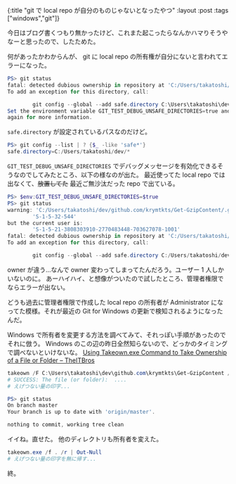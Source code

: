 {:title "git で local repo が自分のものじゃないとなったやつ"
:layout :post
:tags ["windows","git"]}

今日はブログ書くつもり無かったけど、これまた起こったらなんかハマりそうやなーと思ったので、したためた。

何があったかわからんが、 git に local repo の所有権が自分にないと言われてエラーになった。

```powershell
PS> git status
fatal: detected dubious ownership in repository at 'C:/Users/takatoshi/dev/github.com/krymtkts/Get-GzipContent'
To add an exception for this directory, call:

        git config --global --add safe.directory C:\Users\takatoshi\dev\github.com\krymtkts\Get-GzipContent
Set the environment variable GIT_TEST_DEBUG_UNSAFE_DIRECTORIES=true and run
again for more information.
```

`safe.directory` が設定されているパスなのだけど。

```powershell
PS> git config --list | ? {$_ -like 'safe*'}
safe.directory=C:/Users/takatoshi/dev/*
```

`GIT_TEST_DEBUG_UNSAFE_DIRECTORIES` でデバッグメッセージを有効化できるそうなのでしてみたところ、以下の様なのが出た。
最近使ってた local repo では出なくて、~~放置してた~~ 最近ご無沙汰だった repo で出ている。

```powershell
PS> $env:GIT_TEST_DEBUG_UNSAFE_DIRECTORIES=$true
PS> git status
warning: 'C:/Users/takatoshi/dev/github.com/krymtkts/Get-GzipContent/.git' is owned by:
        'S-1-5-32-544'
but the current user is:
        'S-1-5-21-3808303910-2770483448-703627078-1001'
fatal: detected dubious ownership in repository at 'C:/Users/takatoshi/dev/github.com/krymtkts/Get-GzipContent'
To add an exception for this directory, call:

        git config --global --add safe.directory C:/Users/takatoshi/dev/github.com/krymtkts/Get-GzipContent
```

owner が違う...なんで owner 変わってしまってたんだろう。ユーザー 1 人しかいないのに。
あーハイハイ、と想像がついたので試したところ、管理者権限でならエラーが出ない。

どうも過去に管理者権限で作成した local repo の所有者が Administrator になってた模様。それが最近の Git for Windows の更新で検知されるようになったんだ。

Windows で所有者を変更する方法を調べてみて、それっぽい手順があったのでそれに倣う。
Windows のこの辺の昨日全然知らないので、どっかのタイミングで調べないといけないな。
[Using Takeown.exe Command to Take Ownership of a File or Folder – TheITBros](https://theitbros.com/using-takeown-exe-command-to-take-ownership-of-file-or-folder/#:~:text=You%20can%20change%20the%20owner,%3E%20Advanced%20%3E%20Owner%20%3E%20Change.)

```powershell
takeown /F C:\Users\takatoshi\dev\github.com\krymtkts\Get-GzipContent /R
# SUCCESS: The file (or folder):  ....
# えげつない量の印字...
```

```powershell
PS> git status
On branch master
Your branch is up to date with 'origin/master'.

nothing to commit, working tree clean
```

イイね。直せた。
他のディレクトリも所有者を変えた。

```powershell
takeown.exe /f . /r | Out-Null
# えげつない量の印字を無に帰す...
```

終。
